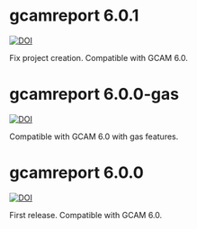 # gcamreport 6.0.1

[![DOI](https://zenodo.org/badge/DOI/10.5281/zenodo.8177345.svg)](https://doi.org/10.5281/zenodo.8177345)

Fix project creation. Compatible with GCAM 6.0.

# gcamreport 6.0.0-gas

[![DOI](https://zenodo.org/badge/DOI/10.5281/zenodo.7923878.svg)](https://doi.org/10.5281/zenodo.7923878)

Compatible with GCAM 6.0 with gas features.

# gcamreport 6.0.0

[![DOI](https://zenodo.org/badge/DOI/10.5281/zenodo.7923791.svg)](https://doi.org/10.5281/zenodo.7923791)

First release. Compatible with GCAM 6.0.


